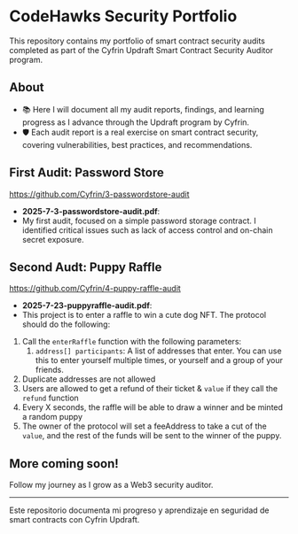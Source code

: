 # CodeHawks Security Portfolio

This repository contains my portfolio of smart contract security audits completed as part of the Cyfrin Updraft Smart Contract Security Auditor program.

## About

- 📚 Here I will document all my audit reports, findings, and learning progress as I advance through the Updraft program by Cyfrin.
- 🛡️ Each audit report is a real exercise on smart contract security, covering vulnerabilities, best practices, and recommendations.

## First Audit: Password Store

https://github.com/Cyfrin/3-passwordstore-audit

- **2025-7-3-passwordstore-audit.pdf**:
- My first audit, focused on a simple password storage contract. I identified critical issues such as lack of access control and on-chain secret exposure.

## Second Audt: Puppy Raffle

https://github.com/Cyfrin/4-puppy-raffle-audit

- **2025-7-23-puppyraffle-audit.pdf**:
- This project is to enter a raffle to win a cute dog NFT. The protocol should do the following:

1. Call the `enterRaffle` function with the following parameters:
   1. `address[] participants`: A list of addresses that enter. You can use this to enter yourself multiple times, or yourself and a group of your friends.
2. Duplicate addresses are not allowed
3. Users are allowed to get a refund of their ticket & `value` if they call the `refund` function
4. Every X seconds, the raffle will be able to draw a winner and be minted a random puppy
5. The owner of the protocol will set a feeAddress to take a cut of the `value`, and the rest of the funds will be sent to the winner of the puppy.
## More coming soon!

Follow my journey as I grow as a Web3 security auditor.

---

Este repositorio documenta mi progreso y aprendizaje en seguridad de smart contracts con Cyfrin Updraft.
